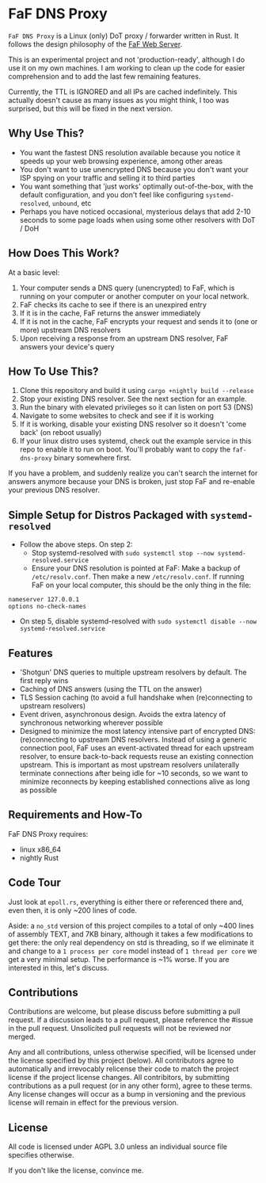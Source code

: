 # FaF DNS Proxy
`FaF DNS Proxy` is a Linux (only) DoT proxy / forwarder written in Rust. It follows the design philosophy of the [FaF Web Server](https://www.github.com/errantmind/faf).

This is an experimental project and not 'production-ready', although I do use it on my own machines. I am working to clean up the code for easier comprehension and to add the last few remaining features. 

Currently, the TTL is IGNORED and all IPs are cached indefinitely. This actually doesn't cause as many issues as you might think, I too was surprised, but this will be fixed in the next version.

## Why Use This?

* You want the fastest DNS resolution available because you notice it speeds up your web browsing experience, among other areas
* You don't want to use unencrypted DNS because you don't want your ISP spying on your traffic and selling it to third parties
* You want something that 'just works' optimally out-of-the-box, with the default configuration, and you don't feel like configuring `systemd-resolved`, `unbound`, etc
* Perhaps you have noticed occasional, mysterious delays that add 2-10 seconds to some page loads when using some other resolvers with DoT / DoH


## How Does This Work?

At a basic level:
1. Your computer sends a DNS query (unencrypted) to FaF, which is running on your computer or another computer on your local network.
2. FaF checks its cache to see if there is an unexpired entry
3. If it is in the cache, FaF returns the answer immediately
4. If it is not in the cache, FaF encrypts your request and sends it to (one or more) upstream DNS resolvers
5. Upon receiving a response from an upstream DNS resolver, FaF answers your device's query

## How To Use This?

1. Clone this repository and build it using `cargo +nightly build --release`
2. Stop your existing DNS resolver. See the next section for an example.
3. Run the binary with elevated privileges so it can listen on port 53 (DNS)
4. Navigate to some websites to check and see if it is working
5. If it is working, disable your existing DNS resolver so it doesn't 'come back' (on reboot usually)
6. If your linux distro uses systemd, check out the example service in this repo to enable it to run on boot. You'll probably want to copy the `faf-dns-proxy` binary somewhere first.

If you have a problem, and suddenly realize you can't search the internet for answers anymore because your DNS is broken, just stop FaF and re-enable your previous DNS resolver.

## Simple Setup for Distros Packaged with `systemd-resolved`

* Follow the above steps. On step 2:
   * Stop systemd-resolved with `sudo systemctl stop --now systemd-resolved.service`
   * Ensure your DNS resolution is pointed at FaF: Make a backup of `/etc/resolv.conf`. Then make a new `/etc/resolv.conf`. If running FaF on your local computer, this should be the only thing in the file:

```
nameserver 127.0.0.1
options no-check-names
```
* On step 5, disable systemd-resolved with `sudo systemctl disable --now systemd-resolved.service`



## Features

* 'Shotgun' DNS queries to multiple upstream resolvers by default. The first reply wins
* Caching of DNS answers (using the TTL on the answer)
* TLS Session caching (to avoid a full handshake when (re)connecting to upstream resolvers)
* Event driven, asynchronous design. Avoids the extra latency of synchronous networking wherever possible
* Designed to minimize the most latency intensive part of encrypted DNS: (re)connecting to upstream DNS resolvers. Instead of using a generic connection pool, FaF uses an event-activated thread for each upstream resolver, to ensure back-to-back requests reuse an existing connection upstream. This is important as most upstream resolvers unilaterally terminate connections after being idle for ~10 seconds, so we want to minimize reconnects by keeping established connections alive as long as possible


## Requirements and How-To

FaF DNS Proxy requires:
* linux x86_64
* nightly Rust


## Code Tour

Just look at `epoll.rs`, everything is either there or referenced there and, even then, it is only ~200 lines of code.

Aside: a `no_std` version of this project compiles to a total of only ~400 lines of assembly TEXT, and 7KB binary, although it takes a few modifications to get there: the only real dependency on std is threading, so if we eliminate it and change to a `1 process per core` model instead of `1 thread per core` we get a very minimal setup. The performance is ~1% worse. If you are interested in this, let's discuss.

## Contributions
Contributions are welcome, but please discuss before submitting a pull request. If a discussion leads to a pull request, please reference the \#issue in the pull request. Unsolicited pull requests will not be reviewed nor merged.

Any and all contributions, unless otherwise specified, will be licensed under the license specified by this project (below). All contributors agree to automatically and irrevocably relicense their code to match the project license if the project license changes. All contribitors, by submitting contributions as a pull request (or in any other form), agree to these terms. Any license changes will occur as a bump in versioning and the previous license will remain in effect for the previous version.


## License
All code is licensed under AGPL 3.0 unless an individual source file specifies otherwise.

If you don't like the license, convince me.
